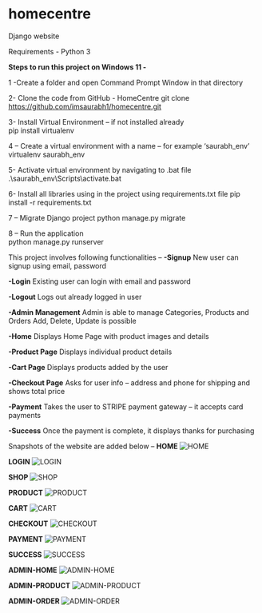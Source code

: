 # homecentre
Django website

Requirements - Python 3 

**Steps to run this project on Windows 11 -** 

1 -Create a folder and open Command Prompt Window in that directory 

2- Clone the code from GitHub - HomeCentre 
git clone https://github.com/imsaurabh1/homecentre.git

3- Install Virtual Environment – if not installed already  
pip install virtualenv

4 – Create a virtual environment with a name – for example ‘saurabh_env’ 
virtualenv saurabh_env

5- Activate virtual environment by navigating to .bat file 
.\saurabh_env\Scripts\activate.bat

6- Install all libraries using in the project using requirements.txt file 
pip install -r requirements.txt

7 – Migrate Django project 
python manage.py migrate

8 – Run the application  
python manage.py runserver


This project involves following functionalities – 
**-Signup** 
New user can signup using email, password

**-Login**
Existing user can login with email and password

**-Logout**
Logs out already logged in user

**-Admin Management**
Admin is able to manage Categories, Products and Orders 
Add, Delete, Update is possible 

**-Home** 
Displays Home Page with product images and details

**-Product Page**
Displays individual product details

**-Cart Page**
Displays products added by the user

**-Checkout Page**
Asks for user info – address and phone for shipping and shows total price 

**-Payment**
Takes the user to STRIPE payment gateway – it accepts card payments

**-Success**
Once the payment is complete, it displays thanks for purchasing


Snapshots of the website are added below – 
**HOME**
![HOME](/media/snaps/home.jpg)

**LOGIN**
![LOGIN](/media/snaps/login.jpg)

**SHOP**
![SHOP](/media/snaps/shop.jpg)

**PRODUCT**
![PRODUCT](/media/snaps/product.jpg)

**CART**
![CART](/media/snaps/cart.jpg)

**CHECKOUT**
![CHECKOUT](/media/snaps/checkout.jpg)

**PAYMENT**
![PAYMENT](/media/snaps/payment.jpg)

**SUCCESS**
![SUCCESS](/media/snaps/success.jpg)

**ADMIN-HOME**
![ADMIN-HOME](/media/snaps/admin-home.jpg)

**ADMIN-PRODUCT**
![ADMIN-PRODUCT](/media/snaps/admin-product.jpg)

**ADMIN-ORDER**
![ADMIN-ORDER](/media/snaps/admin-order.jpg)

